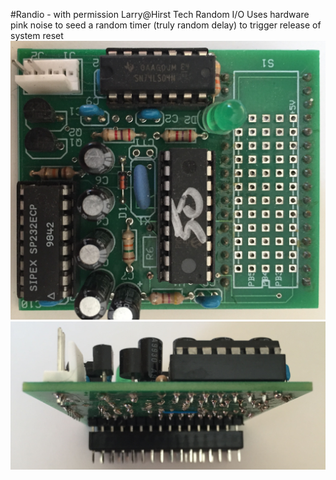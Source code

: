 #Randio - with permission Larry@Hirst Tech
Random I/O Uses hardware pink noise to seed a random timer (truly random delay) to trigger release of system reset
![Alt text](/Images/RandioTop.jpg?raw=true "Board Top View")
![Alt text](/Images/RandioEdge.jpg?raw=true "Board Edge View")
